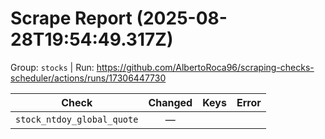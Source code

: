 # Scrape Report (2025-08-28T19:54:49.317Z)

Group: `stocks`  |  Run: https://github.com/AlbertoRoca96/scraping-checks-scheduler/actions/runs/17306447730

| Check | Changed | Keys | Error |
|---|:---:|:--|:--|
| `stock_ntdoy_global_quote` | — |  |  |
